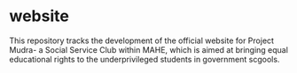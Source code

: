 # website
This repository tracks the development of the official website for Project Mudra- a Social Service Club within MAHE, which is aimed at bringing equal educational rights to the underprivileged students in government scgools.
